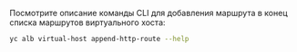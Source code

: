 Посмотрите описание команды CLI для добавления маршрута в конец списка маршрутов виртуального хоста:

```bash
yc alb virtual-host append-http-route --help
```